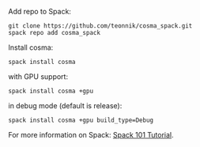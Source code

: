 Add repo to Spack:

```
git clone https://github.com/teonnik/cosma_spack.git
spack repo add cosma_spack
```

Install cosma:

```
spack install cosma
```

with GPU support:

```
spack install cosma +gpu
```

in debug mode (default is release):

```
spack install cosma +gpu build_type=Debug
```

For more information on Spack: [Spack 101 Tutorial](https://spack.readthedocs.io/en/latest/tutorial.html).

